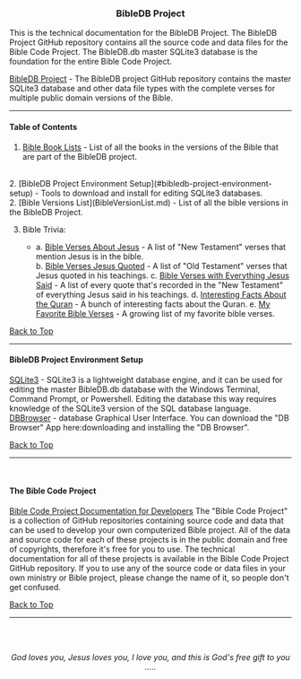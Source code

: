 <a id="top"></a>
<h3 align="center">BibleDB Project</h3>

This is the technical documentation for the BibleDB Project. The BibleDB Project GitHub repository contains all the source code and data files for the Bible Code Project. The BibleDB.db master SQLite3 database is the foundation for the entire Bible Code Project.

[BibleDB Project](https://github.com/ACB-Bible/BibleDB) - The BibleDB project GitHub repository contains the master SQLite3 database and other data file types with the complete verses for multiple public domain versions of the Bible.

---
#### Table of Contents

1. [Bible Book Lists](BibleBookLists.md) - List of all the books in the versions of the Bible that are part of the BibleDB project.
<br>
2. [BibleDB Project Environment Setup](#bibledb-project-environment-setup) - Tools to download and install for editing SQLite3 databases.
<br>
2. [Bible Versions List](BibleVersionList.md) - List of all the bible versions in the BibleDB Project.
<br>

3. Bible Trivia:

    * a. [Bible Verses About Jesus](Bible-Trivia/BibleVersesAboutJesus.md) - A list of "New Testament" verses that mention Jesus is in the bible.            
    b. [Bible Verses Jesus Quoted](Bible-trivia/VersesJesusQuoted.md) - A list of "Old Testament" verses that Jesus quoted in his teachings.
    c. [Bible Verses with Everything Jesus Said](Bible-Trivia/JesusQuotes.md) - A list of every quote that's recorded in the "New Testament" of everything Jesus said in his teachings.
    d. [Interesting Facts About the Quran](Bible-Trivia/InterestingQuranFacts.md) - A bunch of interesting facts about the Quran.
    e. [My Favorite Bible Verses](Bible-Trivia/MyFavoriteVerses.md) - A growing list of my favorite bible verses.

[Back to Top](#top)

---

#### BibleDB Project Environment Setup

[SQLite3](https://www.sqlite.org/) - SQLite3 is a lightweight database engine, and it can be used for editing the master BibleDB.db database with the Windows Terminal, Command Prompt, or Powershell. Editing the database this way requires knowledge of the SQLite3 version of the SQL database language.
[DBBrowser](https://sqlitebrowser.org/) -  database Graphical User Interface. You can download the "DB Browser" App here:downloading and installing the "DB Browser".

[Back to Top](#top)

---

<br>
   
#### The Bible Code Project

[Bible Code Project Documentation for Developers](https://github.com/ACB-Bible/Bible-Code/)
The "Bible Code Project" is a collection of GitHub repositories containing source code and data that can be used to develop your own computerized Bible project. All of the data and source code for each of these projects is in the public domain and free of copyrights, therefore it's free for you to use. The technical documentation for all of these projects is available in the Bible Code Project GitHub repository. If you to use any of the source code or data files in your own ministry or Bible project, please change the name of it, so people don't get confused.

[Back to Top](#top)

---

<br><br>
<p align="center">
    <p align="center">
    <em>God loves you, Jesus loves you, I love you, and this is God's free gift to you .....</em>
</p>    
</p>